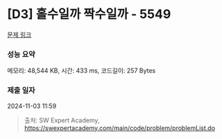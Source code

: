 # [D3] 홀수일까 짝수일까 - 5549 

[문제 링크](https://swexpertacademy.com/main/code/problem/problemDetail.do?contestProbId=AWWxpEDaAVoDFAW4) 

### 성능 요약

메모리: 48,544 KB, 시간: 433 ms, 코드길이: 257 Bytes

### 제출 일자

2024-11-03 11:59



> 출처: SW Expert Academy, https://swexpertacademy.com/main/code/problem/problemList.do